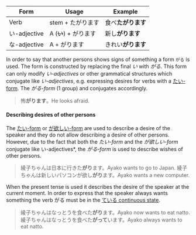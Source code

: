 |Form|Usage|Example|
|-|-|-|
|Verb|stem + たがります|食べ**たがります**|
|い-adjective|A (~~い~~) + がります|新し**がります**|
|な-adjective|A + がります|きれい**がります**|

In order to say that another persons shows signs of something a form `がる` is used. The form is constructed by replacing the final *い* with *がる*. This form can only modify *い-adjectives* or other grammatical structures which conjugate like *い-adjectives*, e.g. expressing desires for verbs with a [たい-form](41).
The *がる-form* (1 group) and conjugates accordingly.
>怖**がります**。He looks afraid.

#### Describing desires of other persons
The [たい-form](41) or [が欲しい-form](11) are used to describe a desire of the speaker and they do not allow describing a desire of other persons. However, due to the fact that both the *たい-form* and the *が欲しい-form* conjugate like い-adjectives*, the *がる-form* is used to describe wishes of other persons.
>綾子ちゃんは日本に行きた**がり**ます。Ayako wants to go to Japan.
>綾子ちゃんは新しいパソコンが欲し**がり**ます。Ayako wants a new computer.

When the present tense is used it describes the desire of the speaker at the current moment. In order to express that the speaker always wants something the verb がる must be in the [ている continuous state](44).
>綾子ちゃんはなっとうを食べた**がり**ます。Ayako now wants to eat natto.
>綾子ちゃんはなっとうを食べた**がって**います。Ayako always wants to eat natto.
